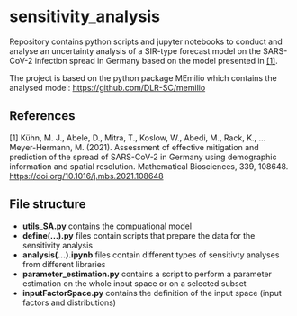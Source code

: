 # sensitivity_analysis

Repository contains python scripts and jupyter notebooks to conduct and analyse an uncertainty analysis 
of a SIR-type forecast model on the SARS-CoV-2 infection spread in Germany based on the model presented in [[1]](#1).

The project is based on the python package MEmilio which contains the analysed model: 
https://github.com/DLR-SC/memilio


## References
<a id="1">[1]</a> 
Kühn, M. J., Abele, D., Mitra, T., Koslow, W., Abedi, M., Rack, K., … Meyer-Hermann, M. (2021). 
Assessment of effective mitigation and prediction of the spread of SARS-CoV-2 in Germany using demographic information and spatial resolution. 
Mathematical Biosciences, 339, 108648. https://doi.org/10.1016/j.mbs.2021.108648


## File structure

- **utils_SA.py** contains the compuational model 
- **define(...).py** files contain scripts that prepare the data for the sensitivity analysis 
- **analysis(...).ipynb** files contain different types of sensitivty analyses from different libraries
- **parameter_estimation.py** contains a script to perform a parameter estimation on the whole input space or on a selected subset
- **inputFactorSpace.py** contains the definition of the input space (input factors and distributions)

